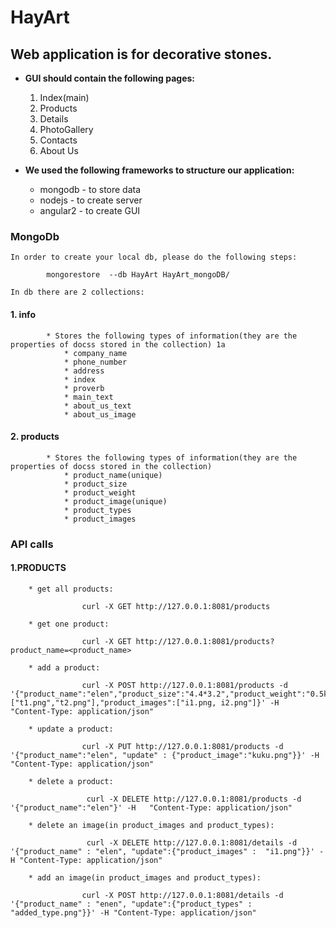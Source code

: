 # HayArt

## Web application is for decorative stones.

* **GUI should contain the following pages:**
    1.  Index(main)
    2.  Products
    3.  Details
    4.  PhotoGallery
    5.  Contacts
    6.  About Us

* **We used the following frameworks to structure our application:**
	* mongodb - to store data
	* nodejs - to create server
	* angular2 - to create GUI


### MongoDb

	In order to create your local db, please do the following steps:

```
		mongorestore  --db HayArt HayArt_mongoDB/
```

	In db there are 2 collections:

####	1. info
			* Stores the following types of information(they are the properties of docss stored in the collection) 1a
				* company_name
				* phone_number
				* address
				* index
				* proverb
				* main_text
				* about_us_text
				* about_us_image

####	2. products
			* Stores the following types of information(they are the properties of docss stored in the collection)
				* product_name(unique)
				* product_size
				* product_weight
				* product_image(unique)
				* product_types
				* product_images

### API calls
####	 1.PRODUCTS
		* get all products:

```
				curl -X GET http://127.0.0.1:8081/products
```

		* get one product:

```
				curl -X GET http://127.0.0.1:8081/products?product_name=<product_name>
```

		* add a product:

```
				curl -X POST http://127.0.0.1:8081/products -d '{"product_name":"elen","product_size":"4.4*3.2","product_weight":"0.5kg","product_image":"enenikos.gpg","product_types":["t1.png","t2.png"],"product_images":["i1.png, i2.png"]}' -H   "Content-Type: application/json"
```

		* update a product:

```
				curl -X PUT http://127.0.0.1:8081/products -d '{"product_name":"elen", "update" : {"product_image":"kuku.png"}}' -H   "Content-Type: application/json"
```

		* delete a product:

```
				 curl -X DELETE http://127.0.0.1:8081/products -d '{"product_name":"elen"}' -H   "Content-Type: application/json"
```
		* delete an image(in product_images and product_types):
```
				 curl -X DELETE http://127.0.0.1:8081/details -d '{"product_name" : "elen", "update":{"product_images" :  "i1.png"}}' -H "Content-Type: application/json"
```
		* add an image(in product_images and product_types):

```
				curl -X POST http://127.0.0.1:8081/details -d '{"product_name" : "enen", "update":{"product_types" :  "added_type.png"}}' -H "Content-Type: application/json"
```
